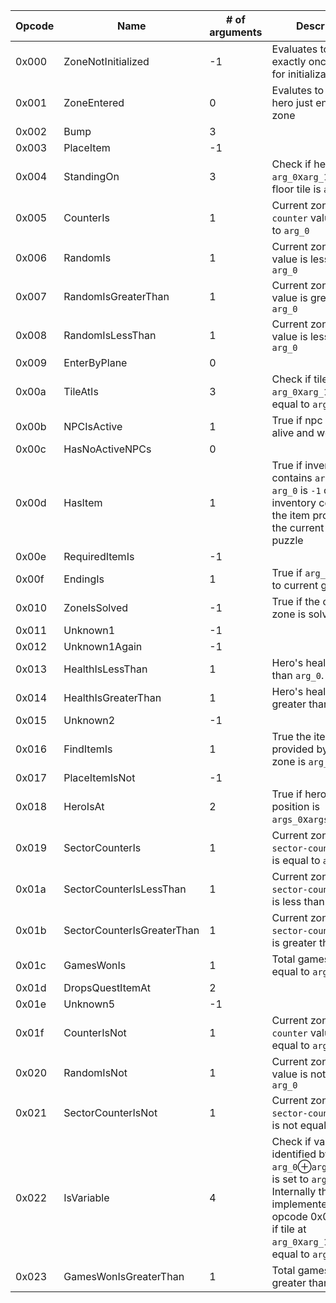 | Opcode | Name                  | # of arguments | Description                                                                                                                                                                            |
| ------ | --------------------- | -------------- | -------------------------------------------------------------------------------------------------------------------------------------------------------------------------------------- |
| 0x000  | ZoneNotInitialized    | -1             | Evaluates to true exactly once (used for initialization)                                                                                                                               |
| 0x001  | ZoneEntered           | 0              | Evalutes to true if hero just entered the zone                                                                                                                                         |
| 0x002  | Bump                  | 3              |
| 0x003  | PlaceItem             | -1             |
| 0x004  | StandingOn            | 3              | Check if hero is at `arg_0`x`arg_1` and the floor tile is `arg_2`                                                                                                                      |
| 0x005  | CounterIs             | 1              | Current zone's `counter` value is equal to `arg_0`                                                                                                                                     |
| 0x006  | RandomIs              | 1              | Current zone's `random` value is less equal to `arg_0`                                                                                                                                 |
| 0x007  | RandomIsGreaterThan   | 1              | Current zone's `random` value is greater than `arg_0`                                                                                                                                  |
| 0x008  | RandomIsLessThan      | 1              | Current zone's `random` value is less than `arg_0`                                                                                                                                     |
| 0x009  | EnterByPlane          | 0              |
| 0x00a  | TileAtIs              | 3              | Check if tile at `arg_0`x`arg_1`x`arg_2` is equal to `arg_3`                                                                                                                           |
| 0x00b  | NPCIsActive           | 1              | True if npc `arg_0` is alive and well.                                                                                                                                                 |
| 0x00c  | HasNoActiveNPCs       | 0              |
| 0x00d  | HasItem               | 1              | True if inventory contains `arg_0`. If `arg_0` is `-1` check if inventory contains the item provided by the current zone's puzzle                                                      |
| 0x00e  | RequiredItemIs        | -1             |
| 0x00f  | EndingIs              | 1              | True if `arg_0` is equal to current goal item id                                                                                                                                       |
| 0x010  | ZoneIsSolved          | -1             | True if the current zone is solved                                                                                                                                                     |
| 0x011  | Unknown1              | -1             |
| 0x012  | Unknown1Again         | -1             |
| 0x013  | HealthIsLessThan      | 1              | Hero's health is less than `arg_0`.                                                                                                                                                    |
| 0x014  | HealthIsGreaterThan   | 1              | Hero's health is greater than `arg_0`.                                                                                                                                                 |
| 0x015  | Unknown2              | -1             |
| 0x016  | FindItemIs            | 1              | True the item provided by current zone is `arg_0`                                                                                                                                      |
| 0x017  | PlaceItemIsNot        | -1             |
| 0x018  | HeroIsAt              | 2              | True if hero's x/y position is `args_0`x`args_1`.                                                                                                                                      |
| 0x019  | SectorCounterIs             | 1              | Current zone's `sector-counter` value is equal to `arg_0`                                                                                                                                     |
| 0x01a  | SectorCounterIsLessThan     | 1              | Current zone's `sector-counter` value is less than `arg_0`                                                                                                                                    |
| 0x01b  | SectorCounterIsGreaterThan  | 1              | Current zone's `sector-counter` value is greater than `arg_0`                                                                                                                                 |
| 0x01c  | GamesWonIs            | 1              | Total games won is equal to `arg_0`                                                                                                                                                    |
| 0x01d  | DropsQuestItemAt   | 2              |
| 0x01e  | Unknown5              | -1             |
| 0x01f  | CounterIsNot          | 1              | Current zone's `counter` value is not equal to `arg_0`                                                                                                                                 |
| 0x020  | RandomIsNot           | 1              | Current zone's `random` value is not equal to `arg_0`                                                                                                                                  |
| 0x021  | SectorCounterIsNot          | 1              | Current zone's `sector-counter` value is not equal to `arg_0`                                                                                                                                 |
| 0x022  | IsVariable            | 4              | Check if variable identified by `arg_0`⊕`arg_1`⊕`arg_2` is set to `arg_3`. Internally this is implemented as opcode 0x0a, check if tile at `arg_0`x`arg_1`x`arg_2` is equal to `arg_3` |
| 0x023  | GamesWonIsGreaterThan | 1              | Total games won is greater than `arg_0`                                                                                                                                                |
